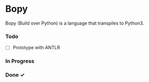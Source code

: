 # Bopy

Bopy (Build over Python) is a language that transpiles to Python3.

### Todo

- [ ] Prototype with ANTLR  

### In Progress


### Done ✓


